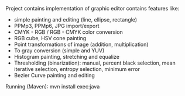 Project contains implementation of graphic editor contains features like:
- simple painting and editing (line, ellipse, rectangle)
- PPMp3, PPMp6, JPG import/export
- CMYK - RGB / RGB - CMYK color conversion
- RGB cube, HSV cone painting
- Point transformations of image (addition, multiplication)
- To gray conversion (simple and YUV)
- Histogram painting, stretching and equalize
- Thresholding (binarization): manual, percent black selection, mean iterative selection, entropy selection, minimum error
- Bezier Curve painting and editing



Running (Maven): mvn install exec:java
